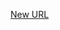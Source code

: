 



[New URL](../file-___home_harshil_Desktop_open-source_palisadoes_talawa_lib_widgets_video_widget/)


